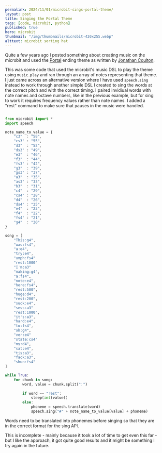 ```yaml
---
permalink: 2024/11/01/microbit-sings-portal-theme/
layout: post
title: Singing the Portal Theme
tags: [code, microbit, python]
published: true
hero: microbit
thumbnail: "/img/thumbnails/microbit-420x255.webp"
alttext: microbit sorting hat
---
```


Quite a few years ago I posted something about creating music on the microbit and used the <a href="https://en.wikipedia.org/wiki/Portal_(video_game)">Portal</a> ending theme as 
written by <a href="https://www.jonathancoulton.com/">Jonathan Coulton</a>.

This was some code that used the microbit's music DSL to play the theme using ```music.play``` and ran through an array of notes representing that theme.
I just came across an alternative version where I have used ```speech.sing``` instead to work through another simple DSL I created to sing the words at the 
correct pitch and with the correct timing. I paired invidiual words with note names and octave numbers, like in the previous example, but for sing to work it 
requires frequency values rather than note names. I added a "rest" command to make sure that pauses in the music were handled. 

```python

from microbit import *
import speech

note_name_to_value = {
	"c3"  : "58",
	"cs3" : "55",
	"d3"  : "52",
	"ds3" : "49",
	"e3"  : "46",
	"f3"  : "44",
	"fs3" : "42",
	"g3"  : "39",
	"gs3" : "37",
	"a3"  : "35",
	"as3" : "33",
	"b3"  : "31",
	"c4"  : "29",
	"cs4" : "28",
	"d4"  : "26",
	"ds4" : "25",
	"e4"  : "23",
	"f4"  : "22",
	"fs4" : "21",
	"g4"  : "20"
}

song = [
	"This:g4",
	"was:fs4",
	"a:e4",
	"try:e4",
	"umph:fs4"
	"rest:1000"
	"I'm:a3"
	"making:g4",
	"a:fs4",
	"note:e4",
	"here:fs4",
	"rest:500",
	"huge:d4",
	"rest:200",
	"suck:e4",
	"sess:a3"
	"rest:1000",
	"it's:a3",
	"hard:e4",
	"to:fs4",
	"oh:g4",
	"ver:e4"
	"state:cs4"
	"my:d4",
	"sat:e4",
	"tis:a3",
	"fack:a3",
	"shun:fs4"
]

while True:
	for chunk in song:
		word, value = chunk.split(":") 
		
		if word == "rest":
			sleep(int(value))
		else:
			phoneme = speech.translate(word)
			speech.sing("#" + note_name_to_value[value] + phoneme)

```

Words need to be translated into phonemes before singing so that they are in the correct format for the sing API.

This is incomplete - mainly because it took a lot of time to get even this far - but I like the approach, it got quite good results and 
it might be something I try again in the future.
